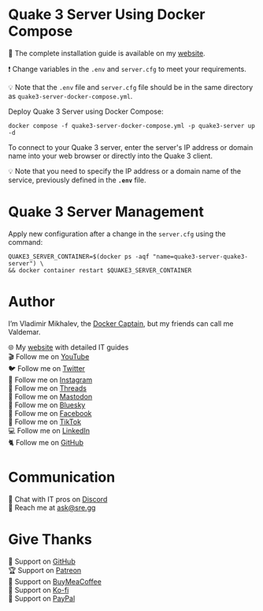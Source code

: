 # Quake 3 Server Using Docker Compose

📙 The complete installation guide is available on my [website](https://www.heyvaldemar.com/install-quake3-server-using-docker-compose/).

❗ Change variables in the `.env` and `server.cfg` to meet your requirements.

💡 Note that the `.env` file and `server.cfg` file should be in the same directory as `quake3-server-docker-compose.yml`.

Deploy Quake 3 Server using Docker Compose:

`docker compose -f quake3-server-docker-compose.yml -p quake3-server up -d`

To connect to your Quake 3 server, enter the server's IP address or domain name into your web browser or directly into the Quake 3 client.

💡 Note that you need to specify the IP address or a domain name of the service, previously defined in the **`.env`** file.

# Quake 3 Server Management

Apply new configuration after a change in the `server.cfg` using the command:

```
QUAKE3_SERVER_CONTAINER=$(docker ps -aqf "name=quake3-server-quake3-server") \
&& docker container restart $QUAKE3_SERVER_CONTAINER
```

# Author

I’m Vladimir Mikhalev, the [Docker Captain](https://www.docker.com/captains/vladimir-mikhalev/), but my friends can call me Valdemar.

🌐 My [website](https://www.heyvaldemar.com/) with detailed IT guides\
🎬 Follow me on [YouTube](https://www.youtube.com/channel/UCf85kQ0u1sYTTTyKVpxrlyQ?sub_confirmation=1)\
🐦 Follow me on [Twitter](https://twitter.com/heyValdemar)\
🎨 Follow me on [Instagram](https://www.instagram.com/heyvaldemar/)\
🧵 Follow me on [Threads](https://www.threads.net/@heyvaldemar)\
🐘 Follow me on [Mastodon](https://mastodon.social/@heyvaldemar)\
🧊 Follow me on [Bluesky](https://bsky.app/profile/heyvaldemar.bsky.social)\
🎸 Follow me on [Facebook](https://www.facebook.com/heyValdemarFB/)\
🎥 Follow me on [TikTok](https://www.tiktok.com/@heyvaldemar)\
💻 Follow me on [LinkedIn](https://www.linkedin.com/in/heyvaldemar/)\
🐈 Follow me on [GitHub](https://github.com/heyvaldemar)

# Communication

👾 Chat with IT pros on [Discord](https://discord.gg/AJQGCCBcqf)\
📧 Reach me at ask@sre.gg

# Give Thanks

💎 Support on [GitHub](https://github.com/sponsors/heyValdemar)\
🏆 Support on [Patreon](https://www.patreon.com/heyValdemar)\
🥤 Support on [BuyMeaCoffee](https://www.buymeacoffee.com/heyValdemar)\
🍪 Support on [Ko-fi](https://ko-fi.com/heyValdemar)\
💖 Support on [PayPal](https://www.paypal.com/paypalme/heyValdemarCOM)

